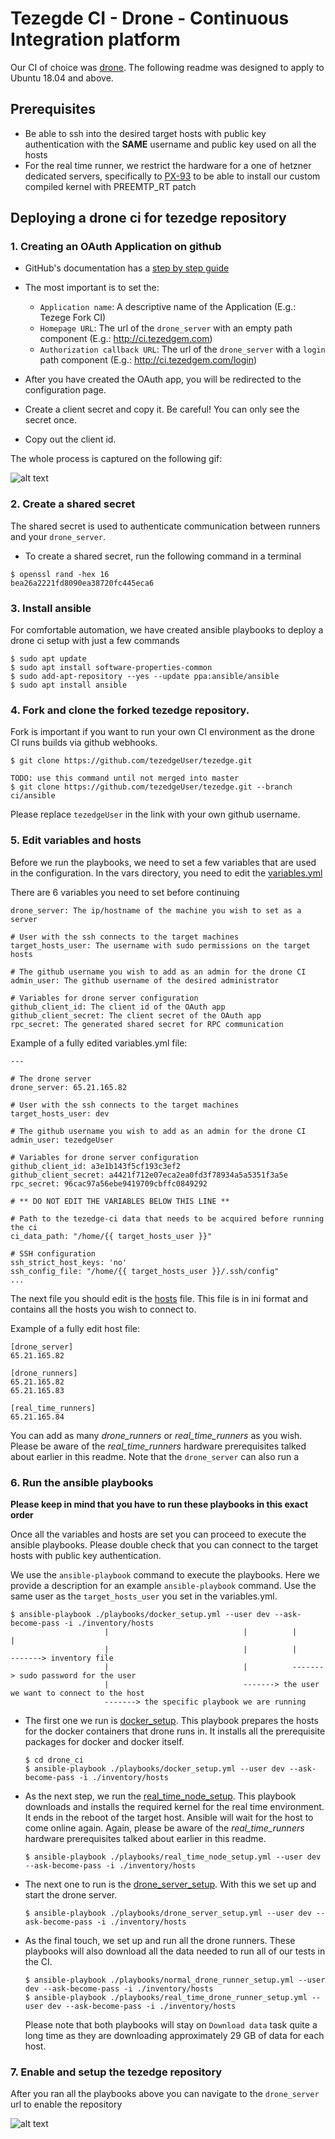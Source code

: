 # Tezegde CI - Drone - Continuous Integration platform

Our CI of choice was [drone](https://www.drone.io/). The following readme was designed to apply to Ubuntu 18.04 and above.

## Prerequisites

- Be able to ssh into the desired target hosts with public key authentication with the **SAME** username and public key used on all the hosts
- For the real time runner, we restrict the hardware for a one of hetzner dedicated servers, specifically to [PX-93](https://www.hetzner.com/dedicated-rootserver/px93?country=by) to be able to install our custom compiled kernel with PREEMTP_RT patch

## Deploying a drone ci for tezedge repository

### 1. Creating an OAuth Application on github
- GitHub's documentation has a [step by step guide](https://docs.github.com/en/developers/apps/building-oauth-apps/creating-an-oauth-app)

- The most important is to set the:
    - `Application name`: A descriptive name of the Application (E.g.: Tezege Fork CI)
    - `Homepage URL`: The url of the `drone_server` with an empty path component (E.g.: http://ci.tezedgem.com)
    - `Authorization callback URL`: The url of the `drone_server` with a `login` path component (E.g.: http://ci.tezedgem.com/login)

- After you have created the OAuth app, you will be redirected to the configuration page. 

- Create a client secret and copy it. Be careful! You can only see the secret once. 

- Copy out the client id.

The whole process is captured on the following gif:

![alt text](../docs/images/github_oauth_app.gif)

### 2. Create a shared secret

The shared secret is used to authenticate communication between runners and your `drone_server`.

- To create a shared secret, run the following command in a terminal
```
$ openssl rand -hex 16
bea26a2221fd8090ea38720fc445eca6
```

### 3. Install ansible

For comfortable automation, we have created ansible playbooks to deploy a drone ci setup with just a few commands

```
$ sudo apt update
$ sudo apt install software-properties-common
$ sudo add-apt-repository --yes --update ppa:ansible/ansible
$ sudo apt install ansible
```

### 4. Fork and clone the forked tezedge repository.

Fork is important if you want to run your own CI environment as the drone CI runs builds via github webhooks.

```
$ git clone https://github.com/tezedgeUser/tezedge.git

TODO: use this command until not merged into master
$ git clone https://github.com/tezedgeUser/tezedge.git --branch ci/ansible
```

Please replace `tezedgeUser` in the link with your own github username. 

### 5. Edit variables and hosts 
    
Before we run the playbooks, we need to set a few variables that are used in the configuration. In the vars directory, you need to 
edit the [variables.yml](vars/variables.yml)

There are 6 variables you need to set before continuing

```
drone_server: The ip/hostname of the machine you wish to set as a server

# User with the ssh connects to the target machines
target_hosts_user: The username with sudo permissions on the target hosts

# The github username you wish to add as an admin for the drone CI
admin_user: The github username of the desired administrator

# Variables for drone server configuration
github_client_id: The client id of the OAuth app
github_client_secret: The client secret of the OAuth app 
rpc_secret: The generated shared secret for RPC communication
```

Example of a fully edited variables.yml file:

```
---

# The drone server
drone_server: 65.21.165.82

# User with the ssh connects to the target machines
target_hosts_user: dev

# The github username you wish to add as an admin for the drone CI
admin_user: tezedgeUser

# Variables for drone server configuration
github_client_id: a3e1b143f5cf193c3ef2
github_client_secret: a4421f712e07eca2ea0fd3f78934a5a5351f3a5e
rpc_secret: 96cac97a56ebe9419709cbffc0849292

# ** DO NOT EDIT THE VARIABLES BELOW THIS LINE **

# Path to the tezedge-ci data that needs to be acquired before running the ci
ci_data_path: "/home/{{ target_hosts_user }}"

# SSH configuration
ssh_strict_host_keys: 'no'
ssh_config_file: "/home/{{ target_hosts_user }}/.ssh/config"
...

```

The next file you should edit is the [hosts](inventory/hosts) file. This file is in ini format and contains all the hosts you wish to connect to.

Example of a fully edit host file:
```
[drone_server]
65.21.165.82

[drone_runners]
65.21.165.82
65.21.165.83

[real_time_runners]
65.21.165.84

```

You can add as many *drone_runners* or *real_time_runners* as you wish. Please be aware of the *real_time_runners* hardware prerequisites talked about earlier in this readme. Note that the `drone_server` can also run a 

### 6. Run the ansible playbooks

**Please keep in mind that you have to run these playbooks in this exact order**

Once all the variables and hosts are set you can proceed to execute the ansible playbooks. Please double check that you can connect to the target hosts with public key authentication. 

We use the `ansible-playbook` command to execute the playbooks. Here we provide a description for an example `ansible-playbook` command. Use the same user as the `target_hosts_user` you set in the variables.yml. 
```
$ ansible-playbook ./playbooks/docker_setup.yml --user dev --ask-become-pass -i ./inventory/hosts
                     |                              |          |                |
                     |                              |          |                -------> inventory file
                     |                              |          -------> sudo password for the user
                     |                              -------> the user we want to connect to the host
                     -------> the specific playbook we are running

```

- The first one we run is [docker_setup](playbooks/docker_setup.yml). This playbook prepares the hosts for the docker containers that drone runs in. It installs all the prerequisite packages for docker and docker itself.

    ```
    $ cd drone_ci
    $ ansible-playbook ./playbooks/docker_setup.yml --user dev --ask-become-pass -i ./inventory/hosts
    ```

- As the next step, we run the [real_time_node_setup](playbooks/real_time_node_setup.yml). This playbook downloads and installs the required kernel for the real time environment. It ends in the reboot of the target host. Ansible will wait for the host to come online again. Again, please be aware of the *real_time_runners* hardware prerequisites talked about earlier in this readme.

    ```
    $ ansible-playbook ./playbooks/real_time_node_setup.yml --user dev --ask-become-pass -i ./inventory/hosts
    ```

- The next one to run is the [drone_server_setup](playbooks/drone_server_setup.yml). With this we set up and start the drone server.

    ```
    $ ansible-playbook ./playbooks/drone_server_setup.yml --user dev --ask-become-pass -i ./inventory/hosts
    ```

- As the final touch, we set up and run all the drone runners. These playbooks will also download all the data needed to run all of our tests in the CI.

    ```
    $ ansible-playbook ./playbooks/normal_drone_runner_setup.yml --user dev --ask-become-pass -i ./inventory/hosts
    $ ansible-playbook ./playbooks/real_time_drone_runner_setup.yml --user dev --ask-become-pass -i ./inventory/hosts
    ```
    Please note that both playbooks will stay on `Download data` task quite a long time as they are downloading approximately 29 GB of data for each host.
### 7. Enable and setup the tezedge repository 

After you ran all the playbooks above you can navigate to the `drone_server` url to enable the repository

![alt text](../docs/images/drone_ui_config.gif)

